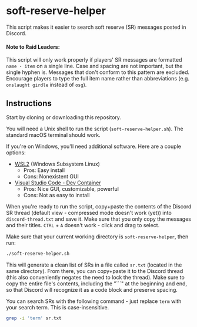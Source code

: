 # soft-reserve-helper
This script makes it easier to search soft reserve (SR) messages posted in Discord.

#### Note to Raid Leaders:
This script will only work properly if players' SR messages are formatted `name - item` on a single line. Case and spacing are not important, but the single hyphen is. Messages that don't conform to this pattern are excluded. Encourage players to type the full item name rather than abbreviations (e.g. `onslaught girdle` instead of `osg`).

## Instructions
Start by cloning or downloading this repository. 

You will need a Unix shell to run the script (`soft-reserve-helper.sh`). The standard macOS terminal should work. 

If you're on Windows, you'll need additional software. Here are a couple options:
- [WSL2](https://learn.microsoft.com/en-us/windows/wsl/install) (Windows Subsystem Linux)
    - Pros: Easy install
    - Cons: Nonexistent GUI
- [Visual Studio Code - Dev Container](https://code.visualstudio.com/docs/devcontainers/containers)
    - Pros: Nice GUI, customizable, powerful
    - Cons: Not as easy to install

When you're ready to run the script, copy+paste the contents of the Discord SR thread (default view - compressed mode doesn't work (yet)) into `discord-thread.txt` and save it. Make sure that you only copy the messages and their titles. `CTRL` + `A` doesn't work - click and drag to select. 

Make sure that your current working directory is `soft-reserve-helper`, then run:
```sh
./soft-reserve-helper.sh
```

This will generate a clean list of SRs in a file called `sr.txt` (located in the same directory). From there, you can copy+paste it to the Discord thread (this also conveniently negates the need to lock the thread). Make sure to copy the entire file's contents, including the "```" at the beginning and end, so that Discord will recognize it as a code block and preserve spacing.

You can search SRs with the following command - just replace `term` with your search term. This is case-insensitive.
```sh
grep -i 'term' sr.txt
```
